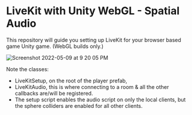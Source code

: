 # LiveKit with Unity WebGL - Spatial Audio
This repository will guide you setting up LiveKit for your browser based game Unity game. (WebGL builds only.)

![Screenshot 2022-05-09 at 9 20 05 PM](https://user-images.githubusercontent.com/32911377/167449380-d54e3ad2-b9db-4db9-9dcf-ff951b5923fa.png)

Note the classes:
- LiveKitSetup, on the root of the player prefab,
- LiveKitAudio, this is where connecting to a room & all the other callbacks are/will be registered.
- The setup script enables the audio script on only the local clients, but the sphere colliders are enabled for all other clients.



